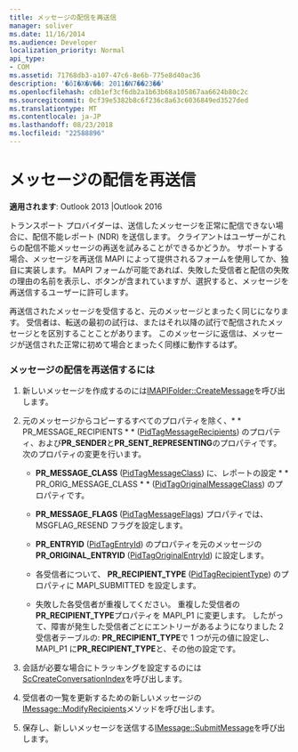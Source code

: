 ```yaml
---
title: メッセージの配信を再送信
manager: soliver
ms.date: 11/16/2014
ms.audience: Developer
localization_priority: Normal
api_type:
- COM
ms.assetid: 71768db3-a107-47c6-8e6b-775e8d40ac36
description: '�ŏI�X�V��: 2011�N7��23��'
ms.openlocfilehash: cdb1ef3cf6db2a1b63b68a105867aa6624b80c2c
ms.sourcegitcommit: 0cf39e5382b8c6f236c8a63c6036849ed3527ded
ms.translationtype: MT
ms.contentlocale: ja-JP
ms.lasthandoff: 08/23/2018
ms.locfileid: "22588896"
---
```

# <a name="resending-an-undelivered-message"></a>メッセージの配信を再送信
  
**適用されます**: Outlook 2013 |Outlook 2016 
  
トランスポート プロバイダーは、送信したメッセージを正常に配信できない場合に、配信不能レポート (NDR) を送信します。 クライアントはユーザーがこれらの配信不能メッセージの再送を試みることができるかどうか。 サポートする場合、メッセージを再送信 MAPI によって提供されるフォームを使用してか、独自に実装します。 MAPI フォームが可能であれば、失敗した受信者と配信の失敗の理由の名前を表示し、ボタンが含まれていますが、選択すると、メッセージを再送信するユーザーに許可します。
  
再送信されたメッセージを受信すると、元のメッセージとまったく同じになります。 受信者は、転送の最初の試行は、またはそれ以降の試行で配信されたメッセージとを区別することことがあります。 このメッセージに返信は、メッセージが送信された正常に初めて場合とまったく同様に動作するはず。
  
### <a name="to-resend-an-undelivered-message"></a>メッセージの配信を再送信するには
  
1. 新しいメッセージを作成するのには[IMAPIFolder::CreateMessage](imapifolder-createmessage.md)を呼び出します。 
    
2. 元のメッセージからコピーするすべてのプロパティを除く、* * PR_MESSAGE_RECIPIENTS * * ([PidTagMessageRecipients](pidtagmessagerecipients-canonical-property.md)) のプロパティ、および**PR_SENDER**と**PR_SENT_REPRESENTING**のプロパティです。 次のプロパティの変更を行います。 
    
   - **PR_MESSAGE_CLASS** ([PidTagMessageClass](pidtagmessageclass-canonical-property.md)) に、レポートの設定 * * PR_ORIG_MESSAGE_CLASS * * ([PidTagOriginalMessageClass](pidtagoriginalmessageclass-canonical-property.md)) のプロパティです。
    
   - **PR_MESSAGE_FLAGS** ([PidTagMessageFlags](pidtagmessageflags-canonical-property.md)) プロパティでは、MSGFLAG_RESEND フラグを設定します。
    
   - **PR_ENTRYID** ([PidTagEntryId](pidtagentryid-canonical-property.md)) のプロパティを元のメッセージの**PR_ORIGINAL_ENTRYID** ([PidTagOriginalEntryId](pidtagoriginalentryid-canonical-property.md)) に設定します。
    
   - 各受信者について、 **PR_RECIPIENT_TYPE** ([PidTagRecipientType](pidtagrecipienttype-canonical-property.md)) のプロパティに MAPI_SUBMITTED を設定します。 
    
   - 失敗した各受信者が重複してください。 重複した受信者の**PR_RECIPIENT_TYPE**プロパティを MAPI_P1 に変更します。 したがって、障害が発生した受信者ごとにエントリーがあるようになりました 2 受信者テーブルの: **PR_RECIPIENT_TYPE**で 1 つが元の値に設定し、MAPI_P1 に**PR_RECIPIENT_TYPE**と、その他の設定です。 
    
3. 会話が必要な場合にトラッキングを設定するのには[ScCreateConversationIndex](sccreateconversationindex.md)を呼び出します。 
    
4. 受信者の一覧を更新するための新しいメッセージの[IMessage::ModifyRecipients](imessage-modifyrecipients.md)メソッドを呼び出します。 
    
5. 保存し、新しいメッセージを送信する[IMessage::SubmitMessage](imessage-submitmessage.md)を呼び出します。 
    

